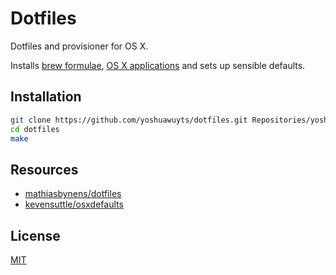 # Dotfiles
Dotfiles and provisioner for OS X.

Installs [brew formulae][brewfile], [OS X applications][caskfile] and
sets up sensible defaults.

## Installation
```sh
git clone https://github.com/yoshuawuyts/dotfiles.git Repositories/yoshua/dotfiles
cd dotfiles
make
```

## Resources
- [mathiasbynens/dotfiles][mathias]
- [kevensuttle/osxdefaults][osx]

## License
[MIT](https://tldrlegal.com/license/mit-license)

[brewfile]: https://github.com/yoshuawuyts/dotfiles/blob/master/.setup/Brewfile
[caskfile]: https://github.com/yoshuawuyts/dotfiles/blob/master/.setup/Caskfile
[mathias]: https://github.com/mathiasbynens/dotfiles
[osx]: https://github.com/kevinSuttle/OSXDefaults/blob/master/.osx
